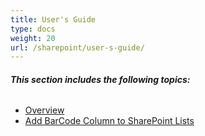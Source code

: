 ```yaml
---
title: User's Guide
type: docs
weight: 20
url: /sharepoint/user-s-guide/
---
```


###### **This section includes the following topics:** 
- [Overview](/barcode/sharepoint/overview/)
- [Add BarCode Column to SharePoint Lists](/barcode/sharepoint/add-barcode-column-to-sharepoint-lists/)
